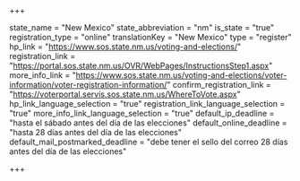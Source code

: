 +++

state_name = "New Mexico"
state_abbreviation = "nm"
is_state = "true"
registration_type = "online"
translationKey = "New Mexico"
type = "register"
hp_link = "https://www.sos.state.nm.us/voting-and-elections/"
registration_link = "https://portal.sos.state.nm.us/OVR/WebPages/InstructionsStep1.aspx"
more_info_link = "https://www.sos.state.nm.us/voting-and-elections/voter-information/voter-registration-information/"
confirm_registration_link = "https://voterportal.servis.sos.state.nm.us/WhereToVote.aspx"
hp_link_language_selection = "true"
registration_link_language_selection = "true"
more_info_link_language_selection = "true"
default_ip_deadline = "hasta el sábado antes del día de las elecciones"
default_online_deadline = "hasta 28 días antes del día de las elecciones"
default_mail_postmarked_deadline = "debe tener el sello del correo 28 días antes del día de las elecciones"

+++